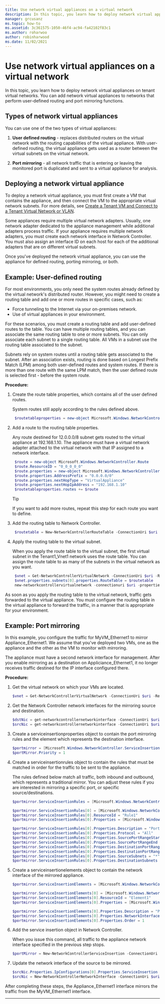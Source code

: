 ```yaml
---
title: Use network virtual appliances on a virtual network
description: In this topic, you learn how to deploy network virtual appliances on tenant virtual networks. You can add network virtual appliances to networks that perform user-defined routing and port mirroring functions.
manager: grcusanz
ms.topic: how-to
ms.assetid: 3c361575-1050-46f4-ac94-fa42102f83c1
ms.author: roharwoo
author: robinharwood
ms.date: 11/02/2021
---
```

# Use network virtual appliances on a virtual network

In this topic, you learn how to deploy network virtual appliances on tenant virtual networks. You can add network virtual appliances to networks that perform user-defined routing and port mirroring functions.

## Types of network virtual appliances

You can use one of the two types of virtual appliances:

1. **User defined routing** - replaces distributed routers on the virtual network with the routing capabilities of the virtual appliance.  With user-defined routing, the virtual appliance gets used as a router between the virtual subnets on the virtual network.

2. **Port mirroring** - all network traffic that is entering or leaving the monitored port is duplicated and sent to a virtual appliance for analysis.


## Deploying a network virtual appliance

To deploy a network virtual appliance, you must first create a VM that contains the appliance, and then connect the VM to the appropriate virtual network subnets. For more details, see [Create a Tenant VM and Connect to a Tenant Virtual Network or VLAN](Create-a-Tenant-VM.md).

Some appliances require multiple virtual network adapters. Usually, one network adapter dedicated to the appliance management while additional adapters process traffic.  If your appliance requires multiple network adapters, you must create each network interface in Network Controller. You must also assign an interface ID on each host for each of the additional adapters that are on different virtual subnets.

Once you've deployed the network virtual appliance, you can use the appliance for defined routing, porting mirroring, or both.


## Example: User-defined routing

For most environments, you only need the system routes already defined by the virtual network's distributed router. However, you might need to create a routing table and add one or more routes in specific cases, such as:

- Force tunneling to the Internet via your on-premises network.
- Use of virtual appliances in your environment.

For these scenarios, you must create a routing table and add user-defined routes to the table. You can have multiple routing tables, and you can associate the same routing table to one or more subnets. You can only associate each subnet to a single routing table. All VMs in a subnet use the routing table associated to the subnet.

Subnets rely on system routes until a routing table gets associated to the subnet. After an association exists, routing is done based on Longest Prefix Match (LPM) among both user-defined routes and system routes. If there is more than one route with the same LPM match, then the user defined route is selected first - before the system route.

**Procedure:**

1. Create the route table properties, which contains all of the user defined routes.<p>System routes still apply according to the rules defined above.

   ```PowerShell
    $routetableproperties = new-object Microsoft.Windows.NetworkController.RouteTableProperties
   ```

2. Add a route to the routing table properties.<p>Any route destined for 12.0.0.0/8 subnet gets routed to the virtual appliance at 192.168.1.10. The appliance must have a virtual network adapter attached to the virtual network with that IP assigned to a network interface.

   ```PowerShell
    $route = new-object Microsoft.Windows.NetworkController.Route
    $route.ResourceID = "0_0_0_0_0"
    $route.properties = new-object Microsoft.Windows.NetworkController.RouteProperties
    $route.properties.AddressPrefix = "0.0.0.0/0"
    $route.properties.nextHopType = "VirtualAppliance"
    $route.properties.nextHopIpAddress = "192.168.1.10"
    $routetableproperties.routes += $route
   ```
   >[!TIP]
   >If you want to add more routes, repeat this step for each route you want to define.

3. Add the routing table to Network Controller.

   ```PowerShell
    $routetable = New-NetworkControllerRouteTable -ConnectionUri $uri -ResourceId "Route1" -Properties $routetableproperties
   ```

4. Apply the routing table to the virtual subnet.<p>When you apply the route table to the virtual subnet, the first virtual subnet in the Tenant1_Vnet1 network uses the route table. You can assign the route table to as many of the subnets in the virtual network as you want.

   ```PowerShell
    $vnet = Get-NetworkControllerVirtualNetwork -ConnectionUri $uri -ResourceId "Tenant1_VNet1"
    $vnet.properties.subnets[0].properties.RouteTable = $routetable
    new-networkcontrollervirtualnetwork -connectionuri $uri -properties $vnet.properties -resourceId $vnet.resourceid
   ```

As soon as you apply the routing table to the virtual network, traffic gets forwarded to the virtual appliance. You must configure the routing table in the virtual appliance to forward the traffic, in a manner that is appropriate for your environment.

## Example: Port mirroring

In this example, you configure the traffic for MyVM_Ethernet1 to mirror Appliance_Ethernet1.  We assume that you've deployed two VMs, one as the appliance and the other as the VM to monitor with mirroring.

The appliance must have a second network interface for management. After you enable mirroring as a destination on Appliciance_Ethernet1, it no longer receives traffic destined for the IP interface configured there.


**Procedure:**

1. Get the virtual network on which your VMs are located.

   ```PowerShell
   $vnet = Get-NetworkControllerVirtualNetwork -ConnectionUri $uri -ResourceId "Tenant1_VNet1"
   ```

2. Get the Network Controller network interfaces for the mirroring source and destination.

   ```PowerShell
   $dstNic = get-networkcontrollernetworkinterface -ConnectionUri $uri -ResourceId "Appliance_Ethernet1"
   $srcNic = get-networkcontrollernetworkinterface -ConnectionUri $uri -ResourceId "MyVM_Ethernet1"
   ```

3. Create a serviceinsertionproperties object to contain the port mirroring rules and the element which represents the destination interface.

   ```PowerShell
   $portmirror = [Microsoft.Windows.NetworkController.ServiceInsertionProperties]::new()
   $portMirror.Priority = 1
   ```

4. Create a serviceinsertionrules object to contain the rules that must be matched in order for the traffic to be sent to the appliance.<p>The rules defined below match all traffic, both inbound and outbound, which represents a traditional mirror.  You can adjust these rules if you are interested in mirroring a specific port, or specific source/destinations.

   ```PowerShell
   $portmirror.ServiceInsertionRules = [Microsoft.Windows.NetworkController.ServiceInsertionRule[]]::new(1)

   $portmirror.ServiceInsertionRules[0] = [Microsoft.Windows.NetworkController.ServiceInsertionRule]::new()
   $portmirror.ServiceInsertionRules[0].ResourceId = "Rule1"
   $portmirror.ServiceInsertionRules[0].Properties = [Microsoft.Windows.NetworkController.ServiceInsertionRuleProperties]::new()

   $portmirror.ServiceInsertionRules[0].Properties.Description = "Port Mirror Rule"
   $portmirror.ServiceInsertionRules[0].Properties.Protocol = "All"
   $portmirror.ServiceInsertionRules[0].Properties.SourcePortRangeStart = "0"
   $portmirror.ServiceInsertionRules[0].Properties.SourcePortRangeEnd = "65535"
   $portmirror.ServiceInsertionRules[0].Properties.DestinationPortRangeStart = "0"
   $portmirror.ServiceInsertionRules[0].Properties.DestinationPortRangeEnd = "65535"
   $portmirror.ServiceInsertionRules[0].Properties.SourceSubnets = "*"
   $portmirror.ServiceInsertionRules[0].Properties.DestinationSubnets = "*"
   ```

5. Create a serviceinsertionelements object to contain the network interface of the mirrored appliance.

   ```PowerShell
   $portmirror.ServiceInsertionElements = [Microsoft.Windows.NetworkController.ServiceInsertionElement[]]::new(1)

   $portmirror.ServiceInsertionElements[0] = [Microsoft.Windows.NetworkController.ServiceInsertionElement]::new()
   $portmirror.ServiceInsertionElements[0].ResourceId = "Element1"
   $portmirror.ServiceInsertionElements[0].Properties = [Microsoft.Windows.NetworkController.ServiceInsertionElementProperties]::new()

   $portmirror.ServiceInsertionElements[0].Properties.Description = "Port Mirror Element"
   $portmirror.ServiceInsertionElements[0].Properties.NetworkInterface = $dstNic
   $portmirror.ServiceInsertionElements[0].Properties.Order = 1
   ```

6. Add the service insertion object in Network Controller.<p>When you issue this command, all traffic to the appliance network interface specified in the previous step stops.

   ```PowerShell
   $portMirror = New-NetworkControllerServiceInsertion -ConnectionUri $uri -Properties $portmirror -ResourceId "MirrorAll"
   ```

7. Update the network interface of the source to be mirrored.

   ```PowerShell
   $srcNic.Properties.IpConfigurations[0].Properties.ServiceInsertion = $portMirror
   $srcNic = New-NetworkControllerNetworkInterface -ConnectionUri $uri  -Properties $srcNic.Properties -ResourceId $srcNic.ResourceId
   ```

After completing these steps, the Appliance_Ethernet1 interface mirrors the traffic from the MyVM_Ethernet1 interface.

---
